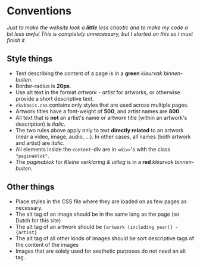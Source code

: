 # Conventions  

*Just to make the website look a **little** less chaotic and to make my code a bit less awful* 
*This is completely unnecessary, but I started on this so I must finish it*

## Style things

- Text describing the content of a page is in a **green** *kleurvak binnen-buiten*.  
- Border-radius is **20px**.  
- Use alt text in the format *artwork* - *artist* for artworks, or otherwise provide a short descriptive text.  
- `ckvbasis.css` contains only styles that are used across multiple pages.  
- Artwork titles have a font-weight of **500**, and artist names are **800**.  
- All text that is **not** an artist's name or artwork title (within an artwork's description) is *italic*.  
- The two rules above apply only to text **directly related** to an artwork (near a video, image, audio, ...). In other cases, all names (both artwork and artist) are *italic*.  
- All elements inside the `content`-div are in `<div>`'s with the class `"paginablok"`.  
- The *paginablok* for *Kleine verklaring & uitleg* is in a **red** *kleurvak binnen-buiten*.  

## Other things
- Place styles in the CSS file where they are loaded on as few pages as necessary.  
- The alt tag of an image should be in the same lang as the page (so Dutch for this site)
- The alt tag of an artwork should be `{artwork (including year)} - {artist}`
- The alt tag of all other kinds of images should be sort descriptive tags of the content of the images
- Images that are solely used for aesthetic purposes do not need an alt tag.
